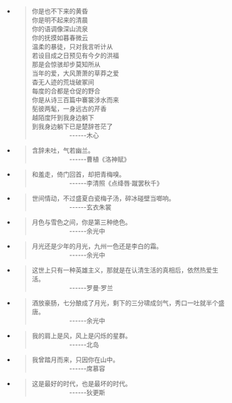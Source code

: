* > 你是也不下来的黄昏  
    你是明不起来的清晨  
    你的语调像深山流泉  
    你的抚摸如暮春微云  
    温柔的暴徒，只对我言听计从  
    若设目成之日预见有今夕的洪福  
    那是会惊骇却步莫知所从  
    当年的爱，大风萧萧的草莽之爱  
    杳无人迹的荒垅破冢间  
    每度的合都是仓促的野合  
    你是从诗三百篇中褰裳涉水而来  
    髧彼两髦，一身远古的芹香  
    越陌度阡到我身边躺下  
    到我身边躺下已是楚辞苍茫了  
    &emsp;&emsp;&emsp;&emsp;&emsp;&emsp;------木心
    
* > 含辞未吐，气若幽兰。  
    &emsp;&emsp;&emsp;&emsp;&emsp;&emsp;------曹植《洛神赋》
    
* > 和羞走，倚门回首，却把青梅嗅。  
    &emsp;&emsp;&emsp;&emsp;&emsp;&emsp;------李清照《点绛唇·蹴罢秋千》        

* > 世间情动，不过盛夏白瓷梅子汤，碎冰碰壁当啷响。  
    &emsp;&emsp;&emsp;&emsp;&emsp;&emsp;------玄衣朱裳
    
* > 月色与雪色之间，你是第三种绝色。  
    &emsp;&emsp;&emsp;&emsp;&emsp;&emsp;------余光中
    
* > 月光还是少年的月光，九州一色还是李白的霜。  
    &emsp;&emsp;&emsp;&emsp;&emsp;&emsp;------余光中
    
* > 这世上只有一种英雄主义，那就是在认清生活的真相后，依然热爱生活。  
    &emsp;&emsp;&emsp;&emsp;&emsp;&emsp;------罗曼·罗兰
    
* > 酒放豪肠，七分酿成了月光，剩下的三分啸成剑气，秀口一吐就半个盛唐。  
    &emsp;&emsp;&emsp;&emsp;&emsp;&emsp;------余光中 
    
* > 我的肩上是风，风上是闪烁的星群。  
    &emsp;&emsp;&emsp;&emsp;&emsp;&emsp;------北岛
    
* > 我曾踏月而来，只因你在山中。  
    &emsp;&emsp;&emsp;&emsp;&emsp;&emsp;------席慕容
    
* > 这是最好的时代，也是最坏的时代。  
    &emsp;&emsp;&emsp;&emsp;&emsp;&emsp;------狄更斯                               